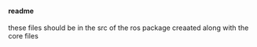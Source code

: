 #### readme
these files should be in the src of the ros package creaated along with the core files 
